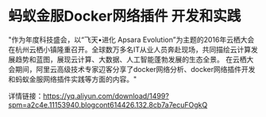 # 蚂蚁金服Docker网络插件 开发和实践
"作为年度科技盛会，以“飞天•进化 Apsara Evolution”为主题的2016年云栖大会在杭州云栖小镇隆重召开。全球数万多名IT从业人员奔赴现场，共同描绘云计算发展趋势和蓝图，展现云计算、大数据、人工智能蓬勃发展的生态全景。
在云栖大会期间，阿里云高级技术专家辺客分享了docker网络分析、docker网络插件开发和蚂蚁金服网络插件实践等方面的内容。"

详情链接：https://yq.aliyun.com/download/1499?spm=a2c4e.11153940.blogcont614426.132.8cb7a7ecuFOgkQ

